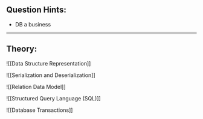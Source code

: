 ## Question Hints:
- DB a business
---
## Theory:
![[Data Structure Representation]]

![[Serialization and Deserialization]]

![[Relation Data Model]]

![[Structured Query Language (SQL)]]

![[Database Transactions]]
